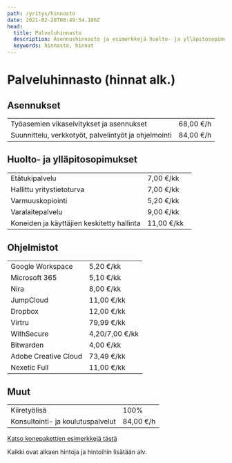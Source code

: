 ```yaml
---
path: /yritys/hinnasto
date: 2021-02-28T08:49:54.186Z
head:
  title: Palveluhinnasto
  description: Asennushinnasto ja esimerkkejä huolto- ja ylläpitosopimusten hinnoista
  keywords: hinnasto, hinnat
---
```

# Palveluhinnasto (hinnat alk.)

## Asennukset

|                                                      |           |
| ---------------------------------------------------- | --------- |
| Työasemien vikaselvitykset ja asennukset             | 68,00 €/h |
| Suunnittelu, verkkotyöt, palvelintyöt ja ohjelmointi | 84,00 €/h |

## Huolto- ja ylläpitosopimukset

|                                                      |             |  
| --------------------------------------------------   | ----------- | 
| Etätukipalvelu                                       | 7,00 €/kk   |
| Hallittu yritystietoturva                            | 7,00 €/kk   |
| Varmuuskopiointi                                     | 5,20 €/kk   |
| Varalaitepalvelu                                     | 9,00 €/kk   |
| Koneiden ja käyttäjien keskitetty hallinta           | 11,00 €/kk  |

## Ohjelmistot

|                        |                |
| ---------------------- | -------------- |
| Google Workspace       | 5,20 €/kk      |
| Microsoft 365          | 5,10 €/kk      |
| Nira                   | 8,00 €/kk      |
| JumpCloud              | 11,00 €/kk     |
| Dropbox                | 12,00 €/kk     |
| ﻿Virtru                 | 79,99 €/kk     |
| ﻿WithSecure             | 4,20/7,00 €/kk |
| ﻿Bitwarden              | 4,00 €/kk      |
| ﻿Adobe Creative Cloud   | 73,49 €/kk     |
| ﻿Nexetic Full           | 11,00 €/kk     |

## Muut

|                                     |           |
| ----------------------------------- | --------- |
| K﻿iiretyölisä                        | 100%      |
| ﻿Konsultointi- ja koulutuspalvelut   | 84,00 €/h |

<a href="/tietokone-leasing-esimerkkipaketit">Katso konepakettien esimerkkejä tästä</a>

Kaikki ovat alkaen hintoja ja hintoihin lisätään alv.